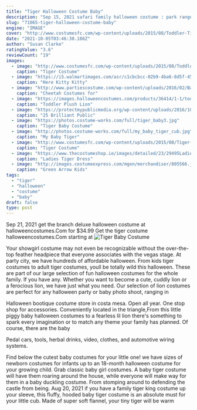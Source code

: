 ```yaml
---
title: "Tiger Halloween Costume Baby"
description: "Sep 15, 2021 safari family halloween costume : park ranger, elephant, tiger and giraffe costumes; under the sea family halloween costume : fish, mermaid and scuba diver costumes;"
slug: "71065-tiger-halloween-costume-baby"
engine: "IMAGE"
cover: "http://www.costumesfc.com/wp-content/uploads/2015/08/Toddler-Tiger-Costume.jpg"
date: "2021-10-05T03:46:30.186Z"
author: "Susan Clarke"
ratingValue: "3.6"
reviewCount: "19"
images:
  - image: "http://www.costumesfc.com/wp-content/uploads/2015/08/Toddler-Tiger-Costume.jpg"
    caption: "Tiger Costume"
  - image: "https://i5.walmartimages.com/asr/c1cbcbcc-02b9-4ba6-8d5f-4563df8817df_1.a24795a04ff52af87e2ad1583be46e6b.jpeg"
    caption: "Here Kitty Kitty"
  - image: "http://www.partiescostume.com/wp-content/uploads/2016/02/Baby-Cheetah-Costume.jpg"
    caption: "Cheetah Costumes for"
  - image: "https://images.halloweencostumes.com/products/36414/1-1/toddler-plush-lion-costume.jpg"
    caption: "Toddler Plush Lion"
  - image: "https://protectmypublicmedia.org/wp-content/uploads/2016/10/Curious-George-and-the-man-in-the-yellow-ha.jpg"
    caption: "25 Brilliant Public"
  - image: "https://photos.costume-works.com/full/tiger_baby3.jpg"
    caption: "Tiger Baby Costume"
  - image: "http://photos.costume-works.com/full/my_baby_tiger_cub.jpg"
    caption: "My Baby Tiger"
  - image: "http://www.costumesfc.com/wp-content/uploads/2015/08/Tiger-Costumes.jpg"
    caption: "Tiger Costume"
  - image: "https://www.thecostumeshop.ie/images/detailed/23/29495LadiesTiger.jpg"
    caption: "Ladies Tiger Dress"
  - image: "http://images.costumeexpress.com/mgen/merchandiser/805566.jpg?zm=1500,1500,1,0,0"
    caption: "Green Arrow Kids"
tags:
  - "tiger"
  - "halloween"
  - "costume"
  - "baby"
draft: false
type: post
---
```


Sep 21, 2021 get the branch deluxe halloween costume at halloweencostumes.Com for $34.99  Get the tiger costume halloweencostumes.Com starting at
![Tiger Baby Costume](https://photos.costume-works.com/full/tiger_baby3.jpg "Tiger Baby Costume")

Your showgirl costume may not even be recognizable without the over-the-top feather headpiece that everyone associates with the vegas stage. At party city, we have hundreds of affordable halloween. From kids tiger costumes to adult tiger costumes, youll be totally wild this halloween. These are part of our large selection of fun halloween costumes for the whole family. If you have any. Whether you want to become a cute, cuddly lion or a ferocious lion, we have just what you need. Our selection of lion costumes are perfect for any halloween party or baby photo shoot, ranging in
<!--inArticleAds-->

<!--galleryOne-->

Halloween bootique costume store in costa mesa. Open all year. One stop shop for accessories. Conveniently located in the triangle,From this little piggy baby halloween costumes to a fearless lil lion there's something to spark every imagination or to match any theme your family has planned. Of course, there are the baby
<!--inArticleAds-->

<!--galleryTwo-->

Pedal cars, tools, herbal drinks, video, clothes, and automotive wiring systems.
<!--galleryThree-->

Find below the cutest baby costumes for your little one! we have sizes of newborn costumes for infants up to an 18-month halloween costume for your growing child. Grab classic baby girl costumes. A baby tiger costume will have them roaring around the house, while everyone will make way for them in a baby duckling costume. From stomping around to defending the castle from being. Aug 20, 2021 if you have a family tiger king costume up your sleeve, this fluffy, hooded baby tiger costume is an absolute must for your little cub. Made of super soft flannel, your tiny tiger will be warm